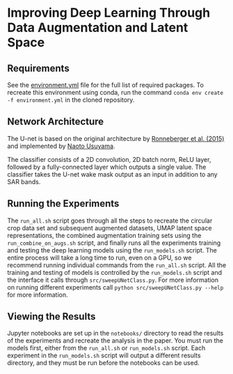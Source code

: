 # Improving Deep Learning Through Data Augmentation and Latent Space

## Requirements
See the [environment.yml](environment.yml) file for the full list of required packages. To recreate this environment using conda, run the command `conda env create -f environment.yml` in the cloned repository.

## Network Architecture

The U-net is based on the original architecture by [Ronneberger et al. (2015)](https://arxiv.org/abs/1505.04597) and implemented by [Naoto Usuyama](https://github.com/usuyama/pytorch-unet).

The classifier consists of a 2D convolution, 2D batch norm, ReLU layer, followed by a fully-connected layer which outputs a single value. The classifier takes the U-net wake mask output as an input in addition to any SAR bands.

## Running the Experiments
The `run_all.sh` script goes through all the steps to recreate the circular crop data set and subsequent augmented datasets, UMAP latent space representations, the combined augmentation training sets using the `run_combine_on_augs.sh` script, and finally runs all the experiments training and testing the deep learning models using the `run_models.sh` script. The entire process will take a long time to run, even on a GPU, so we recommend running individual commands from the `run_all.sh` script. All the training and testing of models is controlled by the `run_models.sh` script and the interface it calls through `src/sweepUNetClass.py`. For more information on running different experiments call `python src/sweepUNetClass.py --help` for more information.

## Viewing the Results
Jupyter notebooks are set up in the `notebooks/` directory to read the results of the experiments and recreate the analysis in the paper. You must run the models first, either from the `run_all.sh` or `run_models.sh` script. Each experiment in the `run_models.sh` script will output a different results directory, and they must be run before the notebooks can be used.

